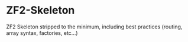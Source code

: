 ZF2-Skeleton
============

ZF2 Skeleton stripped to the minimum, including best practices (routing, array syntax, factories, etc...)
